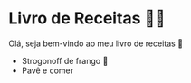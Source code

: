 # Livro de Receitas :man_cook:



Olá, seja bem-vindo ao meu livro de receitas :man_dancing:



- Strogonoff de frango :chicken:
- Pavê e comer
